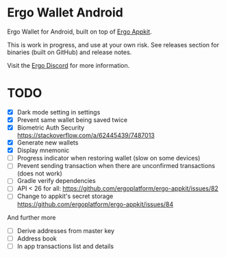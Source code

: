# Ergo Wallet Android

Ergo Wallet for Android, built on top of [Ergo Appkit](https://github.com/aslesarenko/ergo-appkit).

This is work in progress, and use at your own risk. See releases section for binaries (built on GitHub) and release notes.

Visit the [Ergo Discord](https://discord.gg/kj7s7nb) for more information.


# TODO
- [X] Dark mode setting in settings
- [X] Prevent same wallet being saved twice
- [X] Biometric Auth Security https://stackoverflow.com/a/62445439/7487013
- [X] Generate new wallets
- [X] Display mnemonic
- [ ] Progress indicator when restoring wallet (slow on some devices)
- [ ] Prevent sending transaction when there are unconfirmed transactions (does not work)
- [ ] Gradle verify dependencies
- [ ] API < 26 for all: https://github.com/ergoplatform/ergo-appkit/issues/82
- [ ] Change to appkit's secret storage https://github.com/ergoplatform/ergo-appkit/issues/84

And further more
- [ ] Derive addresses from master key
- [ ] Address book
- [ ] In app transactions list and details